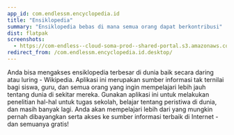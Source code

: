 ```yaml
---
app_id: com.endlessm.encyclopedia.id
title: "Ensiklopedia"
summary: "Ensiklopedia bebas di mana semua orang dapat berkontribusi"
dist: flatpak
screenshots:
  - https://com-endless--cloud-soma-prod--shared-portal.s3.amazonaws.com/apps.335.screenshots.2548e890-45b8-42af-bd89-293dcb70f141_201903261937012020.png
redirect_from: /com.endlessm.encyclopedia.id.desktop/
---
```


<p>Anda bisa mengakses ensiklopedia terbesar di dunia baik secara daring atau luring - Wikipedia. Aplikasi ini merupakan sumber informasi tak ternilai bagi siswa, guru, dan semua orang yang ingin mempelajari lebih jauh tentang dunia di sekitar mereka. Gunakan aplikasi ini untuk melakukan penelitian hal-hal untuk tugas sekolah, belajar tentang peristiwa di dunia, dan masih banyak lagi. Anda akan mempelajari lebih dari yang mungkin pernah dibayangkan serta akses ke sumber informasi terbaik di Internet - dan semuanya gratis!</p>